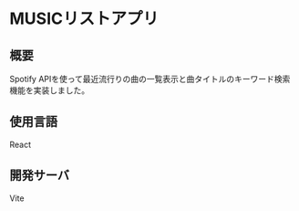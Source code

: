 # MUSICリストアプリ

## 概要
Spotify APIを使って最近流行りの曲の一覧表示と曲タイトルのキーワード検索機能を実装しました。

## 使用言語
React

## 開発サーバ
Vite